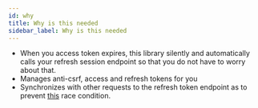 ```yaml
---
id: why
title: Why is this needed
sidebar_label: Why is this needed
---
```


- When you access token expires, this library silently and automatically calls your refresh session endpoint so that you do not have to worry about that.
- Manages anti-csrf, access and refresh tokens for you
- Synchronizes with other requests to the refresh token endpoint as to prevent [this](https://hackernoon.com/the-best-way-to-securely-manage-user-sessions-91f27eeef460#e81c) race condition.